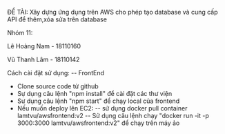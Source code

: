 ĐỀ TÀI: Xây dựng ứng dụng trên AWS cho phép tạo database và cung cấp API để thêm,xóa sửa trên database

Nhóm 11:

Lê Hoàng Nam - 18110160

Vũ Thanh Lâm - 18110142

Cách cài đặt sử dụng:
-- FrontEnd
 + Clone source code từ github
 + Sự dụng câu lệnh "npm install" để cài đặt các thư viện
 + Sư dụng câu lệnh "npm start" để chạy local của frontend
 + Nếu muốn deploy lên EC2:
  -- sử dụng docker pull container lamtvu/awsfrontend:v2
  -- Sử dụng câu lệnh chạy "docker run -it -p 3000:3000 lamtvu/awsfrontend:v2" để chạy trên máy ảo
